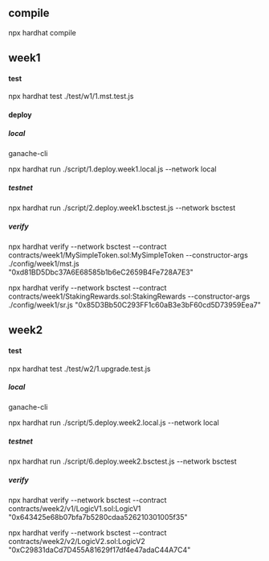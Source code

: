 ## compile

npx hardhat compile

## week1

#### test

npx hardhat test ./test/w1/1.mst.test.js


#### deploy

##### local

ganache-cli

npx hardhat run ./script/1.deploy.week1.local.js --network local

##### testnet

npx hardhat run ./script/2.deploy.week1.bsctest.js --network bsctest

##### verify

npx hardhat verify --network bsctest --contract contracts/week1/MySimpleToken.sol:MySimpleToken --constructor-args ./config/week1/mst.js "0xd81BD5Dbc37A6E68585b1b6eC2659B4Fe728A7E3"

npx hardhat verify --network bsctest --contract contracts/week1/StakingRewards.sol:StakingRewards --constructor-args ./config/week1/sr.js "0x85D3Bb50C293FF1c60aB3e3bF60cd5D73959Eea7"


## week2

#### test

npx hardhat test ./test/w2/1.upgrade.test.js

##### local

ganache-cli

npx hardhat run ./script/5.deploy.week2.local.js --network local

##### testnet

npx hardhat run ./script/6.deploy.week2.bsctest.js --network bsctest



##### verify

npx hardhat verify --network bsctest --contract contracts/week2/v1/LogicV1.sol:LogicV1 "0x643425e68b07bfa7b5280cdaa526210301005f35"

npx hardhat verify --network bsctest --contract contracts/week2/v2/LogicV2.sol:LogicV2 "0xC29831daCd7D455A81629f17df4e47adaC44A7C4"
